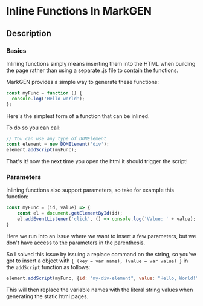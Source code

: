 # Inline Functions In MarkGEN

## Description

### Basics

Inlining functions simply means inserting them into the HTML when building the page rather than using a separate .js file to contain the functions.



MarkGEN provides a simple way to generate these functions:

```javascript
const myFunc = function () {
  console.log('Hello world');
};

```

Here's the simplest form of a function that can be inlined.

To do so you can call:

```javascript
// You can use any type of DOMElement
const element = new DOMElement('div');
element.addScript(myFunc);
```

That's it! now the next time you open the html it should trigger the script!



### Parameters

Inlining functions also support parameters, so take for example this function:

```javascript
const myFunc = (id, value) => {
    const el = document.getElementById(id);
    el.addEventListener('click', () => console.log('Value: ' + value);
}
```

Here we run into an issue where we want to insert a few parameters, but we don't have access to the parameters in the parenthesis.

So I solved this issue by issuing a replace command on the string, so you've got to insert a object with `{ (key = var name), (value = var value) }` in the `addScript` function as follows:

```javascript
element.addScript(myFunc, {id: "my-div-element", value: "Hello, World!"})
```

This will then replace the variable names with the literal string values when generating the static html pages.


